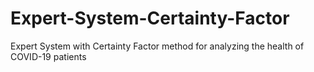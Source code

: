 # Expert-System-Certainty-Factor
Expert System with Certainty Factor method for analyzing the health of COVID-19 patients
